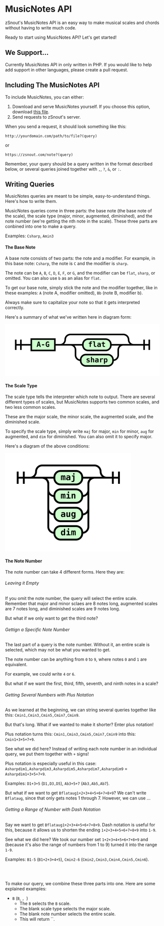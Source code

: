 # MusicNotes API

zSnout's MusicNotes API is an easy way to make musical scales and chords without having to write much code.

Ready to start using MusicNotes API? Let's get started!

## We Support...

Currently MusicNotes API in only written in PHP. If you would like to help add support in other languages, please create a pull request.

## Including The MusicNotes API

To include MusicNotes, you can either:

 1. Download and serve MusicNotes yourself. If you choose this option, download [this file](https://github.com/zSnout/MusicNotes-API/blob/master/musicnotes.php).
 2. Send requests to zSnout's server.

When you send a request, it should look something like this:

```
http://yourdomain.com/path/to/file?(query)
```

or

```
https://zsnout.com/note?(query)
```

Remember, your query should be a query written in the format described below, or several queries joined together with `,`, `?`, `&`, or `:`.

## Writing Queries

MusicNotes queries are meant to be simple, easy-to-understand things. Here's how to write them.

MusicNotes queries come in three parts: the base note (the base note of the scale), the scale type (major, minor, augmented, diminished), and the note number (we're getting the nth note in the scale). These three parts are conbined into one to make a query.

Examples: `Csharp`, `Amin3`

#### The Base Note

A base note consists of two parts: the note and a modifier. For example, in this base note: `Csharp`, the note is `C` and the modifier is `sharp`.

The note can be `A`, `B`, `C`, `D`, `E`, `F`, or `G`, and the modifier can be `flat`, `sharp`, or omitted. You can also use `b` as an alias for `flat`.

To get our base note, simply stick the note and the modifier together, like in these examples: `A` (note A, modifier omitted), `Bb` (note B, modifier b).

Always make sure to capitalize your note so that it gets interpreted correctly.

Here's a summary of what we've written here in diagram form:

![](/assets/base-note.svg)

#### The Scale Type

The scale type tells the interpreter which note to output. There are several different types of scales, but MusicNotes supports two common scales, and two less common scales.

These are the major scale, the minor scale, the augmented scale, and the diminished scale.

To specify the scale type, simply write `maj` for major, `min` for minor, `aug` for augmented, and `dim` for diminished. You can also omit it to specify major.

Here's a diagram of the above conditions:

![](/assets/scale-type.svg)

#### The Note Number

The note number can take 4 different forms. Here they are:

###### Leaving it Empty

If you omit the note number, the query will select the entire scale. Remember that major and minor sclaes are 8 notes long, augmented scales are 7 notes long, and diminished scales are 9 notes long.

But what if we only want to get the third note?

###### Gettign a Specific Note Number

The last part of a query is the note number. Without it, an entire scale is selected, which may not be what you wanted to get.

The note number can be anything from `0` to `9`, where notes `0` and `1` are equivalent.

For example, we could write `4` or `6`.

But what if we want the first, third, fifth, seventh, and ninth notes in a scale?

###### Getting Several Numbers with Plus Notation

As we learned at the beginning, we can string several queries together like this: `Cmin1,Cmin3,Cmin5,Cmin7,Cmin9`.

But that's long. What if we wanted to make it shorter? Enter plus notation!

Plus notation turns this: `Cmin1,Cmin3,Cmin5,Cmin7,Cmin9` into this: `Cmin1+3+5+7+9`.

See what we did here? Instead of writing each note number in an individual query, we put them together with `+` signs!

Plus notation is especially useful in this case: `Asharpdim1,Asharpdim3,Asharpdim5,Asharpdim7,Asharpdim9` = `Asharpdim1+3+5+7+9`.

Examples: `D1+3+5` (`D1,D3,D5`), `Ab3+5+7` (`Ab3,Ab5,Ab7`).

But what if we want to get `Bflataug1+2+3+4+5+6+7+8+9`? We can't write `Bflataug`, since that only gets notes 1 through 7. However, we can use ...

###### Getting a Range of Number with Dash Notation

Say we want to get `Bflataug1+2+3+4+5+6+7+8+9`. Dash notation is useful for this, because it allows us to shorten the ending `1+2+3+4+5+6+7+8+9` into `1-9`.

See what we did here? We took our number set `1+2+3+4+5+6+7+8+9` and (because it's also the range of numbers from 1 to 9) turned it into the range `1-9`.

Examples: `B1-5` (`B1+2+3+4+5`), `Cmin2-6` (`Cmin2,Cmin3,Cmin4,Cmin5,Cmin6`).

<br>
<br>

To make our query, we combine these three parts into one. Here are some explained examples:

 - `B` (`B`, ``, ``)
   - The `B` selects the `B` scale.
   - The blank scale type selects the major scale.
   - The blank note number selects the entire scale.
   - This will return ``.
